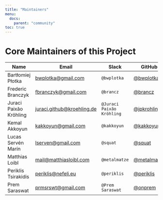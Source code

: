 ```yaml
---
title: "Maintainers"
menu:
  docs:
    parent: "community"
toc: true
---
```


# Core Maintainers of this Project

| Name                  | Email                  | Slack                    | GitHub                                      | Company           |
|-----------------------|------------------------|--------------------------|---------------------------------------------|-------------------|
| Bartłomiej Płotka     | bwplotka@gmail.com     | `@bwplotka`              | [@bwplotka](https://github.com/bwplotka)    | Red Hat           |
| Frederic Branczyk     | fbranczyk@gmail.com    | `@brancz`                | [@brancz](https://github.com/brancz)        | Polar Signals     |
| Juraci Paixão Kröhling| juraci.github@kroehling.de | `@Juraci Paixão Kröhling` | [@jpkrohling](https://github.com/jpkrohling)| Red Hat      |
| Kemal Akkoyun         | kakkoyun@gmail.com     | `@kakkoyun`              | [@kakkoyun](https://github.com/kakkoyun)    | Red Hat           |
| Lucas Servén Marín    | lserven@gmail.com      | `@squat`                 | [@squat](https://github.com/squat)          | Red Hat           |
| Matthias Loibl        | mail@matthiasloibl.com | `@metalmatze`            | [@metalmatze](https://github.com/metalmatze)| Polar Signals     |
| Periklis Tsirakidis   | periklis@nefeli.eu     | `@periklis`              | [@periklis](https://github.com/periklis)    | Red Hat           |
| Prem Saraswat         | prmsrswt@gmail.com     | `@Prem Saraswat`         | [@onprem](https://github.com/onprem)        | Red Hat           |


